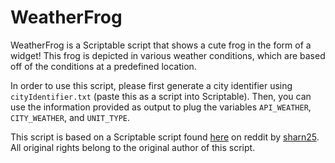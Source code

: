 # WeatherFrog
WeatherFrog is a Scriptable script that shows a cute frog in the form of a widget! This frog is depicted in various weather conditions, which are based off of the conditions at a predefined location.

In order to use this script, please first generate a city identifier using `cityIdentifier.txt` (paste this as a script into Scriptable). Then, you can use the information provided as output to plug the variables `API_WEATHER`, `CITY_WEATHER`, and `UNIT_TYPE`.

This script is based on a Scriptable script found [here](https://www.reddit.com/r/iOSsetups/comments/j3y4g7/google_frog_weather_style_widget_setup_scriptable/) on reddit by [sharn25](https://gist.github.com/sharn25). All original rights belong to the original author of this script.
